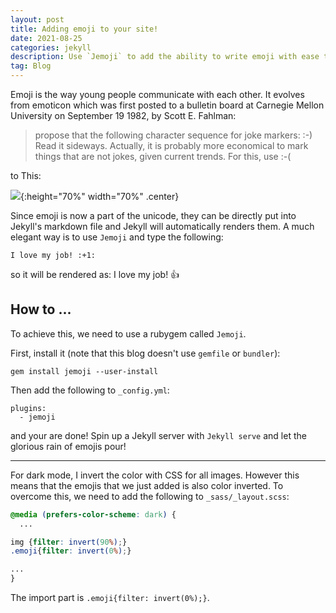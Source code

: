 ```yaml
---
layout: post
title: Adding emoji to your site!
date: 2021-08-25
categories: jekyll
description: Use `Jemoji` to add the ability to write emoji with ease to all your post.
tag: Blog
---
```


Emoji is the way young people communicate with each other.
It evolves from emoticon which was first posted to a bulletin board at Carnegie Mellon University on September 19 1982, by Scott E. Fahlman:

>propose that the following character sequence for joke markers: :-) Read it sideways. Actually, it is probably more economical to mark things that are not jokes, given current trends. For this, use :-(

to This:

![]({{site.baseurl}}/assets/img/post_img/2021-08-25-img1.png){:height="70%" width="70%" .center}

Since emoji is now a part of the unicode, they can be directly put into Jekyll's markdown file and Jekyll will automatically renders them.
A much elegant way is to use `Jemoji` and type the following:

```
I love my job! :+1:
```

so it will be rendered as: I love my job! :+1:

## How to ...

To achieve this, we need to use a rubygem called `Jemoji`.

First, install it (note that this blog doesn't use `gemfile` or `bundler`):

```
gem install jemoji --user-install
```

Then add the following to `_config.yml`:

```
plugins:
  - jemoji
```

and your are done! Spin up a Jekyll server with `Jekyll serve` and let the glorious rain of emojis pour!

---

For dark mode, I invert the color with CSS for all images.
However this means that the emojis that we just added is also color inverted.
To overcome this, we need to add the following to `_sass/_layout.scss`:

```css
@media (prefers-color-scheme: dark) {
  ...

img {filter: invert(90%);}
.emoji{filter: invert(0%);}

...
}
```

The import part is `.emoji{filter: invert(0%);}`.
